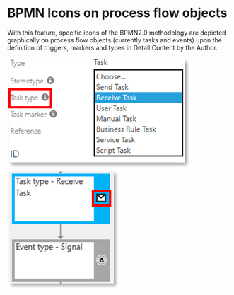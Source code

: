 # BPMN Icons on process flow objects 

With this feature, specific icons of the BPMN2.0 methodology are depicted graphically on process flow objects (currently tasks and events) upon the definition of triggers, markers and types in Detail Content by the Author.

![screen](../media/BPMNIcons.png)          ![screen](../media/BPMNIcons2.png)  
